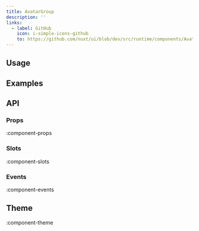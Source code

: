 ```yaml
---
title: AvatarGroup
description: ''
links:
  - label: GitHub
    icon: i-simple-icons-github
    to: https://github.com/nuxt/ui/blob/dev/src/runtime/components/AvatarGroup.vue
---
```


## Usage

## Examples

## API

### Props

:component-props

### Slots

:component-slots

### Events

:component-events

## Theme

:component-theme
